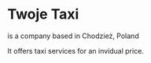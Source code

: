 # Twoje Taxi

is a company based in Chodzież, Poland

It offers taxi services for an invidual price.
